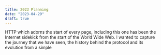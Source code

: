 ```yaml
--- 
title: 2023 Planning 
date: "2023-04-29" 
draft: true
--- 
```

HTTP which adorns the start of every page, including this one has been the
Internet sidekick from the start of the World Wide Web. I wanted to capture the
journey that we have seen, the history behind the protocol and its evolution
from a simple 
